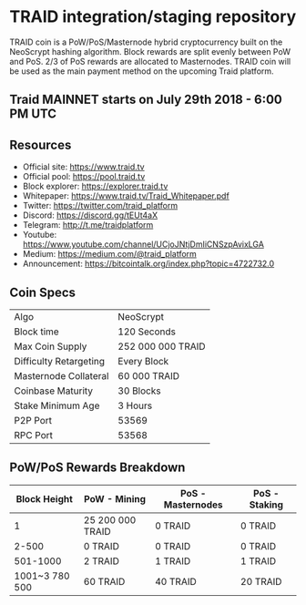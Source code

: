 # TRAID integration/staging repository
TRAID coin is a PoW/PoS/Masternode hybrid cryptocurrency built on the NeoScrypt hashing algorithm. Block rewards are split evenly between PoW and PoS. 2/3 of PoS rewards are allocated to Masternodes. TRAID coin will be used as the main payment method on the upcoming Traid platform.

## Traid MAINNET starts on July 29th 2018 - 6:00 PM UTC

## Resources
* Official site: https://www.traid.tv
* Official pool: https://pool.traid.tv
* Block explorer: https://explorer.traid.tv
* Whitepaper: https://www.traid.tv/Traid_Whitepaper.pdf
* Twitter: https://twitter.com/traid_platform
* Discord: https://discord.gg/tEUt4aX
* Telegram: http://t.me/traidplatform
* Youtube: https://www.youtube.com/channel/UCjoJNtjDmIiCNSzpAvixLGA
* Medium: https://medium.com/@traid_platform
* Announcement: https://bitcointalk.org/index.php?topic=4722732.0
## Coin Specs
<table>
  <tr>
    <td colspan="2">Algo</td>
    <td colspan="2">NeoScrypt</td>
  </tr>
    <tr>
    <td colspan="2">Block time</td>
    <td colspan="2">120 Seconds</td>
  </tr>
  <tr>
    <td colspan="2">Max Coin Supply</td>
    <td colspan="2">252 000 000 TRAID</td>
  </tr>
    <tr>
    <td colspan="2">Difficulty Retargeting</td>
    <td colspan="2">Every Block</td>
  </tr>
  <tr>
    <td colspan="2">Masternode Collateral</td>
    <td colspan="2">60 000 TRAID</td>
  </tr>
  <tr>
    <td colspan="2">Coinbase Maturity</td>
    <td colspan="2">30 Blocks</td>
  </tr>
  <tr>
    <td colspan="2">Stake Minimum Age</td>
    <td colspan="2">3 Hours</td>
  </tr>
  <tr>
    <td colspan="2">P2P Port</td>
    <td colspan="2">53569</td>
  </tr>
  <tr>
    <td colspan="2">RPC Port</td>
    <td colspan="2">53568</td>
  </tr>
</table>

## PoW/PoS Rewards Breakdown

|  Block Height | PoW - Mining | PoS - Masternodes  | PoS - Staking |
| ------------ | ------------ | ------------ | ------------ |
|  1 | 25 200 000 TRAID | 0 TRAID| 0 TRAID|
|  2-500 | 0  TRAID|  0 TRAID| 0  TRAID|
|  501-1000 | 2 TRAID |  1 TRAID| 1 TRAID|
|  1001~3 780 500 | 60 TRAID|  40 TRAID| 20  TRAID|
